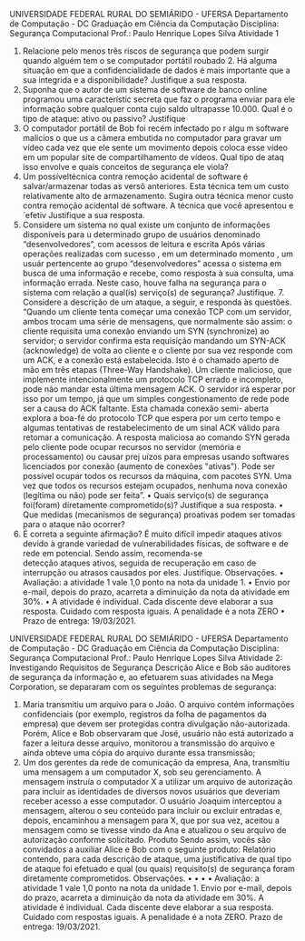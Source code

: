 UNIVERSIDADE FEDERAL RURAL DO SEMIÁRIDO - UFERSA
Departamento de Computação - DC
Graduação em Ciência da Computação
Disciplina: Segurança Computacional
Prof.: Paulo Henrique Lopes Silva 
Atividade 1
1. Relacione pelo menos três riscos  de  segurança  que podem  surgir  quando  alguém tem  o  se
computador portátil roubado 2. Há alguma situação em que a confidencialidade de dados é mais importante que a sua integrida
e a disponibilidade? Justifique a sua resposta.
3. Suponha que o autor de um sistema de software de banco online programou uma característic
secreta que faz o programa enviar para ele informação sobre qualquer conta cujo saldo ultrapasse
10.000. Qual é o tipo de ataque: ativo ou passivo? Justifique
4.  O  computador portátil  de  Bob  foi recém infectado po r algu m software malicios o que us a
câmera embutida no computador para gravar um vídeo cada vez que ele sente um movimento
depois coloca esse vídeo em um popular site de compartilhamento de vídeos. Qual tipo de ataq
isso envolve e quais conceitos de segurança ele viola? 
5. Um possíveltécnica contra remoção acidental de software é salvar/armazenar todas as versõ
anteriores. Esta técnica tem um custo relativamente alto de armazenamento. Sugira outra técnica 
menor  custo  contra  remoção  acidental  de  software. A  técnica  que  você  apresentou  e ́ efetiv
Justifique a sua resposta.
6.  Considere  um  sistema  no  qual   existe  um  conjunto  de  informações  disponíveis  para  u
determinado grupo de usuários denominado “desenvolvedores”, com acessos de leitura e escrita
Após  várias  operações  realizadas  com  sucesso ,  em  um  determinado  momento ,  um  usuár
pertencente ao grupo “desenvolvedores” acessa o sistema em busca de uma informação e recebe,
como resposta à sua consulta, uma informação errada. Neste caso, houve falha na segurança para o
sistema com relação a qual(is) serviço(s) de segurança? Justifique. 7. Considere a descrição de um ataque, a seguir, e responda às questões. 
“Quando um cliente tenta começar uma conexão TCP com um servidor, ambos trocam uma série
de mensagens, que  normalmente são assim: o cliente requisita  uma conexão enviando  um SYN
(synchronize)   ao  servidor;   o  servidor   confirma  esta  requisição  mandando  um  SYN-ACK
(acknowledge) de volta ao cliente e o cliente por sua vez responde com um ACK, e a conexão está
estabelecida. Isto é o chamado aperto de mão em três etapas (Three-Way Handshake). Um cliente
malicioso, que  implemente  intencionalmente  um protocolo  TCP errado e  incompleto, pode  não
mandar esta última mensagem ACK. O servidor  irá esperar por  isso por um tempo, já que um
simples congestionamento de rede pode ser a causa do ACK faltante. Esta chamada conexão semi-
aberta explora a boa-fé do protocolo TCP que espera por um certo tempo e algumas tentativas de
restabelecimento de um sinal ACK válido para retomar a comunicação. A resposta maliciosa ao
comando SYN gerada pelo cliente pode ocupar recursos no servidor (memória e processamento) ou
causar prej uízos para empresas usando softwares licenciados por conexão (aumento de conexões
"ativas"). Pode ser possível ocupar todos os recursos da máquina, com pacotes SYN. Uma vez que
todos os recursos estejam ocupados, nenhuma nova conexão (legítima ou não) pode ser feita”.
• Quais  serviço(s)  de  segurança  foi(foram)  diretamente  comprometido(s)? Justifique  a  sua
resposta.
• Que medidas (mecanismos de segurança) proativas podem ser tomadas para o ataque não
ocorrer? 
8. É correta a seguinte afirmação? É muito difícil impedir ataques ativos devido à grande variedad
de vulnerabilidades  físicas,  de  software  e  de  rede  em  potencial.  Sendo  assim,  recomenda-se  
detecção ataques ativos, seguida de recuperação em caso de interrupção ou atrasos causados por
eles. Justifique.
Observações.
• Avaliação: a atividade 1 vale 1,0 ponto na nota da unidade 1.
• Envio por e-mail, depois do prazo, acarreta a diminuição da nota da atividade em 30%.
• A atividade é individual. Cada discente deve elaborar a sua resposta. Cuidado com resposta
iguais. A penalidade é a nota ZERO
• Prazo de entrega: 19/03/2021.  


UNIVERSIDADE FEDERAL RURAL DO SEMIÁRIDO - UFERSA
Departamento de Computação - DC
Graduação em Ciência da Computação
Disciplina: Segurança Computacional
Prof.: Paulo Henrique Lopes Silva
Atividade 2: Investigando Requisitos de Segurança
Descrição
Alice e Bob são auditores de segurança da informação e, ao efetuarem suas atividades na Mega
Corporation, se depararam com os seguintes problemas de segurança:
1. Maria transmitiu um arquivo para o João. O arquivo contém informações confidenciais (por
exemplo, registros da folha de pagamentos da empresa) que devem ser protegidas contra
divulgação não-autorizada. Porém, Alice e Bob observaram que José, usuário não está
autorizado a fazer a leitura desse arquivo, monitorou a transmissão do arquivo e ainda
obteve uma cópia do arquivo durante essa transmissão;
2. Um dos gerentes da rede de comunicação da empresa, Ana, transmitiu uma mensagem a um
computador X, sob seu gerenciamento. A mensagem instruía o computador X a utilizar um
arquivo de autorização para incluir as identidades de diversos novos usuários que deveriam
receber acesso a esse computador. O usuário Joaquim interceptou a mensagem, alterou o seu
conteúdo para incluir ou excluir entradas e, depois, encaminhou a mensagem para X, que
por sua vez, aceitou a mensagem como se tivesse vindo da Ana e atualizou o seu arquivo de
autorização conforme solicitado.
Produto
Sendo assim, vocês são convidados a auxiliar Alice e Bob com o seguinte produto: Relatório
contendo, para cada descrição de ataque, uma justificativa de qual tipo de ataque foi efetuado e qual
(ou quais) requisito(s) de segurança foram diretamente comprometidos.
Observações.
•
•
•
•
Avaliação: a atividade 1 vale 1,0 ponto na nota da unidade 1.
Envio por e-mail, depois do prazo, acarreta a diminuição da nota da atividade em 30%.
A atividade é individual. Cada discente deve elaborar a sua resposta. Cuidado com respostas
iguais. A penalidade é a nota ZERO.
Prazo de entrega: 19/03/2021.
